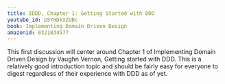 ```yaml
---
title: IDDD, Chapter 1: Getting Started with DDD
youtube_id: p5YHDkXZUBc
book: Implementing Domain Driven Design
amazonid: 0321834577
---
```

This first discussion will center around Chapter 1 of Implementing Domain Driven Design by Vaughn Vernon, Getting started with DDD. This is a relatively good introduction topic and should be fairly easy for everyone to digest regardless of their experience with DDD as of yet.
